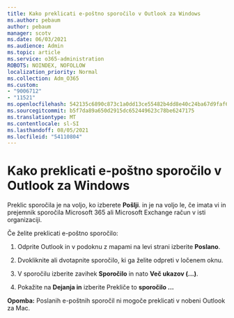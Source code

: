 ```yaml
---
title: Kako preklicati e-poštno sporočilo v Outlook za Windows
ms.author: pebaum
author: pebaum
manager: scotv
ms.date: 06/03/2021
ms.audience: Admin
ms.topic: article
ms.service: o365-administration
ROBOTS: NOINDEX, NOFOLLOW
localization_priority: Normal
ms.collection: Adm_O365
ms.custom:
- "9006712"
- "11521"
ms.openlocfilehash: 542135c6890c873c1a0dd13ce55482b4dd8e40c24ba67d9faf6bd10151de8302
ms.sourcegitcommit: b5f7da89a650d2915dc652449623c78be6247175
ms.translationtype: MT
ms.contentlocale: sl-SI
ms.lasthandoff: 08/05/2021
ms.locfileid: "54110804"
---
```

# <a name="how-to-recall-an-email-message-in-outlook-for-windows"></a>Kako preklicati e-poštno sporočilo v Outlook za Windows

Preklic sporočila je na voljo, ko izberete **Pošlji**. in je na voljo le, če imata vi in prejemnik sporočila Microsoft 365 ali Microsoft Exchange račun v isti organizaciji. 

Če želite preklicati e-poštno sporočilo:

1. Odprite Outlook in v podoknu z mapami na levi strani izberite **Poslano**.

1. Dvokliknite ali dvotapnite sporočilo, ki ga želite odpreti v ločenem oknu.

1. V sporočilu izberite zavihek **Sporočilo** in nato **Več ukazov (...)**.

1. Pokažite na **Dejanja in** izberite Prekliče to **sporočilo ...**

**Opomba:** Poslanih e-poštnih sporočil ni mogoče preklicati v nobeni Outlook za Mac.